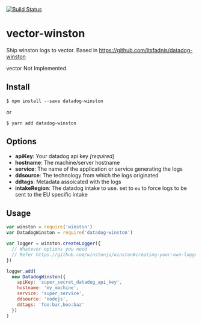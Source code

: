 [![Build Status](https://semaphoreci.com/api/v1/itsfadnis/datadog-winston/branches/master/badge.svg)](https://semaphoreci.com/itsfadnis/datadog-winston)

# vector-winston
Ship winston logs to vector. Based in https://github.com/itsfadnis/datadog-winston 


vector Not Implemented.



## Install
```console
$ npm install --save datadog-winston
```
or
```console
$ yarn add datadog-winston
```

## Options
- **apiKey**: Your datadog api key *[required]*
- **hostname**: The machine/server hostname
- **service**: The name of the application or service generating the logs
- **ddsource**: The technology from which the logs originated
- **ddtags**: Metadata assoicated with the logs
- **intakeRegion**: The datadog intake to use. set to `eu` to force logs to be sent to the EU specific intake

## Usage
```javascript
var winston = require('winston')
var DatadogWinston = require('datadog-winston')

var logger = winston.createLogger({
  // Whatever options you need
  // Refer https://github.com/winstonjs/winston#creating-your-own-logger
})

logger.add(
  new DatadogWinston({
    apiKey: 'super_secret_datadog_api_key',
    hostname: 'my_machine',
    service: 'super_service',
    ddsource: 'nodejs',
    ddtags: 'foo:bar,boo:baz'
  })
)
```

